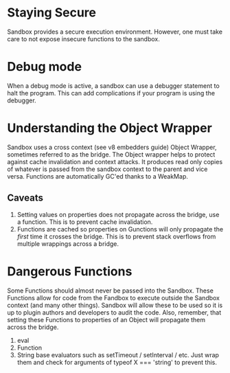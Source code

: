 # Staying Secure

Sandbox provides a secure execution environment.
However, one must take care to not expose insecure functions to the sandbox.

# Debug mode

When a debug mode is active, a sandbox can use a debugger statement to halt the program.
This can add complications if your program is using the debugger.

# Understanding the Object Wrapper

Sandbox uses a cross context (see v8 embedders guide) Object Wrapper, sometimes referred to as the bridge.
The Object wrapper helps to protect against cache invalidation and context attacks.
It produces read only copies of whatever is passed from the sandbox context to the parent and vice versa.
Functions are automatically GC'ed thanks to a WeakMap.

## Caveats

1. Setting values on properties does not propagate across the bridge, use a function.
   This is to prevent cache invalidation.
2. Functions are cached so properties on Gunctions will only propagate the *first* time it crosses the bridge.
   This is to prevent stack overflows from multiple wrappings across a bridge.

# Dangerous Functions

Some Functions should almost never be passed into the Sandbox.
These Functions allow for code from the Fandbox to execute outside the Sandbox context (and many other things).
Sandbox will allow these to be used so it is up to plugin authors and developers to audit the code.
Also, remember, that setting these Functions to properties of an Object will propagate them across the bridge.

1. eval
2. Function
3. String base evaluators such as setTimeout / setInterval / etc.
   Just wrap them and check for arguments of typeof X === 'string' to prevent this.
